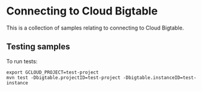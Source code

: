 # Connecting to Cloud Bigtable

This is a collection of samples relating to connecting to Cloud Bigtable.


## Testing samples 

To run tests:
```
export GCLOUD_PROJECT=test-project
mvn test -Dbigtable.projectID=test-project -Dbigtable.instanceID=test-instance
```